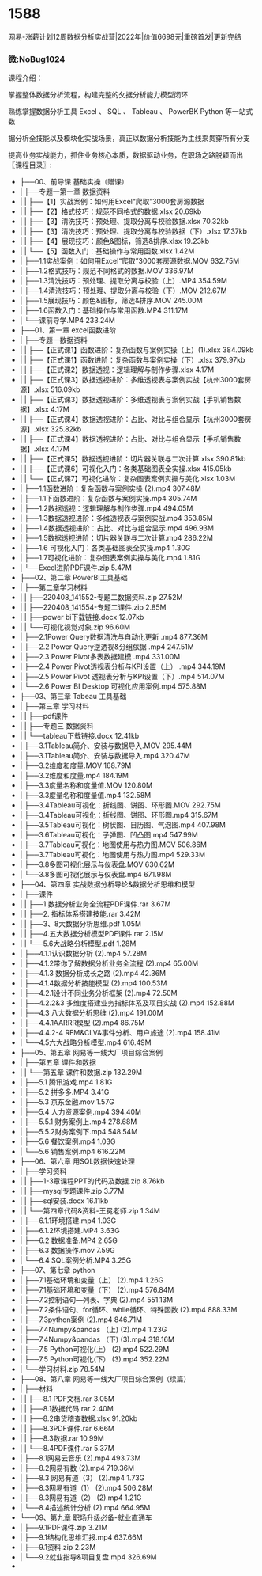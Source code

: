 # 1588
网易-涨薪计划12周数据分析实战营|2022年|价值6698元|重磅首发|更新完结
### 微:NoBug1024 


课程介绍：

掌握整体数据分析流程，构建完整的攵据分析能力模型闭环

熟练掌握数据分析工具 Excel 、 SQL 、 Tableau 、 PowerBK Python 等一站式数

据分析全技能以及模块化实战场景，真正以数据分析技能为主线来贯穿所有分支

提高业务实战能力，抓住业务核心本质，数据驱动业务，在职场之路脱颖而出
〖课程目录〗:


- ├──00、前导课 基础实操（赠课）  
- |   ├──专题一第一章 数据资料  
- |   |   ├──【1】实战案例：如何用Excel“爬取”3000套房源数据  
- |   |   ├──【2】格式技巧：规范不同格式的数据.xlsx  20.69kb
- |   |   ├──【3】清洗技巧：预处理、提取分离与校验数据.xlsx  70.32kb
- |   |   ├──【3】清洗技巧：预处理、提取分离与校验数据（下）.xlsx  17.37kb
- |   |   ├──【4】展现技巧：颜色&图标，筛选&排序.xlsx  19.23kb
- |   |   └──【5】函数入门：基础操作与常用函数.xlsx  1.42M
- |   ├──1.1实战案例：如何用Excel“爬取”3000套房源数据.MOV  632.75M
- |   ├──1.2格式技巧：规范不同格式的数据.MOV  336.97M
- |   ├──1.3清洗技巧：预处理、提取分离与校验（上）.MP4  354.59M
- |   ├──1.4清洗技巧：预处理、提取分离与校验（下）.MOV  212.67M
- |   ├──1.5展现技巧：颜色&图标，筛选&排序.MOV  245.00M
- |   ├──1.6函数入门：基础操作与常用函数.MP4  311.17M
- |   └──课前导学.MP4  233.24M
- ├──01、第一章 excel函数进阶  
- |   ├──专题一数据资料  
- |   |   ├──【正式课1】函数进阶：复杂函数与案例实操（上）(1).xlsx  384.09kb
- |   |   ├──【正式课1】函数进阶：复杂函数与案例实操（下）.xlsx  379.97kb
- |   |   ├──【正式课2】数据透视：逻辑理解与制作步骤.xlsx  4.17M
- |   |   ├──【正式课3】数据透视进阶：多维透视表与案例实战【杭州3000套房源】.xlsx  516.09kb
- |   |   ├──【正式课3】数据透视进阶：多维透视表与案例实战【手机销售数据】.xlsx  4.17M
- |   |   ├──【正式课4】数据透视进阶：占比、对比与组合显示【杭州3000套房源】.xlsx  325.82kb
- |   |   ├──【正式课4】数据透视进阶：占比、对比与组合显示【手机销售数据】.xlsx  4.17M
- |   |   ├──【正式课5】数据透视进阶：切片器关联与二次计算.xlsx  390.81kb
- |   |   ├──【正式课6】可视化入门：各类基础图表全实操.xlsx  415.05kb
- |   |   └──【正式课7】可视化进阶：复杂图表案例实操与美化.xlsx  1.03M
- |   ├──1.1函数进阶：复杂函数与案例实操 (2).mp4  307.48M
- |   ├──1.1下函数进阶：复杂函数与案例实操.mp4  305.74M
- |   ├──1.2数据透视：逻辑理解与制作步骤.mp4  494.05M
- |   ├──1.3数据透视进阶：多维透视表与案例实战.mp4  353.85M
- |   ├──1.4数据透视进阶：占比、对比与组合显示.mp4  496.93M
- |   ├──1.5数据透视进阶：切片器关联与二次计算.mp4  286.22M
- |   ├──1.6 可视化入门：各类基础图表全实操.mp4  1.30G
- |   ├──1.7可视化进阶：复杂图表案例实操与美化.mp4  1.81G
- |   └──Excel进阶PDF课件.zip  5.47M
- ├──02、第二章 PowerBI工具基础  
- |   ├──第二章学习材料  
- |   |   ├──220408_141552-专题二数据资料.zip  27.52M
- |   |   ├──220408_141554-专题二课件.zip  2.85M
- |   |   ├──power bi下载链接.docx  12.07kb
- |   |   └──可视化视觉对象.zip  96.60M
- |   ├──2.1Power Query数据清洗与自动化更新 .mp4  877.36M
- |   ├──2.2 Power Query逆透视&分组依据 .mp4  247.51M
- |   ├──2.3 Power Pivot多表数据建模 .mp4  331.00M
- |   ├──2.4 Power Pivot透视表分析与KPI设置（上） .mp4  344.19M
- |   ├──2.5 Power Pivot 透视表分析与KPI设置（下）.mp4  514.07M
- |   └──2.6 Power BI Desktop 可视化应用案例.mp4  575.88M
- ├──03、第三章 Tabeau 工具基础  
- |   ├──第三章 学习材料  
- |   |   ├──pdf课件  
- |   |   ├──专题三 数据资料  
- |   |   └──tableau下载链接.docx  12.41kb
- |   ├──3.1Tableau简介、安装与数据导入.MOV  295.44M
- |   ├──3.1Tableau简介、安装与数据导入.mp4  320.47M
- |   ├──3.2维度和度量.MOV  168.79M
- |   ├──3.2维度和度量.mp4  184.19M
- |   ├──3.3度量名称和度量值.MOV  120.80M
- |   ├──3.3度量名称和度量值.mp4  132.58M
- |   ├──3.4Tableau可视化：折线图、饼图、环形图.MOV  292.75M
- |   ├──3.4Tableau可视化：折线图、饼图、环形图.mp4  315.67M
- |   ├──3.5Tableau可视化：树状图、日历图、气泡图.mp4  407.98M
- |   ├──3.6Tableau可视化：子弹图、凹凸图.mp4  547.99M
- |   ├──3.7Tableau可视化：地图使用与热力图.MOV  506.86M
- |   ├──3.7Tableau可视化：地图使用与热力图.mp4  529.33M
- |   ├──3.8多图可视化展示与仪表盘.MOV  630.62M
- |   └──3.8多图可视化展示与仪表盘.mp4  671.98M
- ├──04、第四章 实战数据分析导论&数据分析思维和模型  
- |   ├──课件  
- |   |   ├──1.数据分析业务全流程PDF课件.rar  3.67M
- |   |   ├──2. 指标体系搭建技能.rar  3.42M
- |   |   ├──3、8大数据分析思维.pdf  1.05M
- |   |   ├──4.五大数据分析模型PDF课件.rar  2.15M
- |   |   └──5.6大战略分析模型.pdf  1.28M
- |   ├──4.1.1认识数据分析 (2).mp4  57.28M
- |   ├──4.1.2带你了解数据分析业务全流程 (2).mp4  65.00M
- |   ├──4.1.3 数据分析成长之路 (2).mp4  42.36M
- |   ├──4.1.4数据分析技能模型 (2).mp4  100.53M
- |   ├──4.2.1设计不同业务分析框架 (2).mp4  72.50M
- |   ├──4.2.2&3 多维度搭建业务指标体系及项目实战 (2).mp4  152.88M
- |   ├──4.3 八大数据分析思维 (2).mp4  191.00M
- |   ├──4.4.1AARRR模型 (2).mp4  86.75M
- |   ├──4.4.2-4 RFM&CLV&事件分析、用户旅途 (2).mp4  158.41M
- |   └──4.5六大战略分析模型.mp4  616.49M
- ├──05、第五章 网易等一线大厂项目综合案例  
- |   ├──第五章 课件和数据  
- |   |   └──第五章 课件和数据.zip  132.29M
- |   ├──5.1 腾讯游戏.mp4  1.81G
- |   ├──5.2 拼多多.MP4  3.41G
- |   ├──5.3 京东金融.mov  1.57G
- |   ├──5.4 人力资源案例.mp4  394.40M
- |   ├──5.5.1 财务案例上.mp4  278.68M
- |   ├──5.5.2财务案例下.mp4  548.54M
- |   ├──5.6 餐饮案例.mp4  1.03G
- |   └──5.6 销售案例.mp4  616.22M
- ├──06、第六章 用SQL数据快速处理  
- |   ├──学习资料  
- |   |   ├──1-3章课程PPT的代码及数据.zip  8.76kb
- |   |   ├──mysql专题课件.zip  3.77M
- |   |   ├──sql安装.docx  16.11kb
- |   |   └──第四章代码&资料-王冕老师.zip  1.34M
- |   ├──6.1.1环境搭建.mp4  1.03G
- |   ├──6.1.2环境搭建.MP4  3.63G
- |   ├──6.2 数据准备.MP4  2.65G
- |   ├──6.3 数据操作.mov  7.59G
- |   └──6.4 SQL案例分析.MP4  3.25G
- ├──07、第七章 python  
- |   ├──7.1基础环境和变量（上） (2).mp4  1.26G
- |   ├──7.1基础环境和变量（下） (2).mp4  576.84M
- |   ├──7.2控制语句—列表、字典 (2).mp4  551.13M
- |   ├──7.2条件语句、for循环、while循环、特殊函数 (2).mp4  888.33M
- |   ├──7.3python案例 (2).mp4  846.71M
- |   ├──7.4Numpy&pandas （上) (2).mp4  1.23G
- |   ├──7.4Numpy&pandas （下) (3).mp4  318.16M
- |   ├──7.5 Python可视化(上） (2).mp4  522.29M
- |   ├──7.5 Python可视化(下） (3).mp4  352.22M
- |   └──学习材料.zip  78.54M
- ├──08、第八章 网易等一线大厂项目综合案例（续篇）  
- |   ├──材料  
- |   |   ├──8.1 PDF文档.rar  3.05M
- |   |   ├──8.1数据代码.rar  2.40M
- |   |   ├──8.2串货稽查数据.xlsx  91.20kb
- |   |   ├──8.3PDF课件.rar  6.66M
- |   |   ├──8.3数据.rar  10.99M
- |   |   └──8.4PDF课件.rar  5.37M
- |   ├──8.1网易云音乐 (2).mp4  493.73M
- |   ├──8.2网易有数 (2).mp4  719.36M
- |   ├──8.3 网易有道（3） (2).mp4  1.73G
- |   ├──8.3网易有道（1） (2).mp4  506.28M
- |   ├──8.3网易有道（2） (2).mp4  1.21G
- |   └──8.4描述统计分析 (2).mp4  664.95M
- └──09、第九章 职场升级必备-就业直通车  
- |   ├──9.1PDF课件.zip  3.21M
- |   ├──9.1结构化思维汇报.mp4  637.66M
- |   ├──9.1资料.zip  2.23M
- |   └──9.2就业指导&项目复盘.mp4  326.69M
- 
